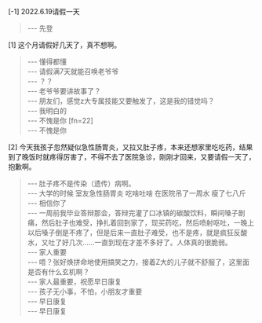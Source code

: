
[-1] 2022.6.19请假一天
>--- 先登<br>

[1] 这个月请假好几天了，真不想啊。
>--- 懂得都懂<br>
>--- 请假满7天就能召唤老爷爷<br>
>--- ？？<br>
>--- 老爷爷要讲故事了？<br>
>--- 朋友们，感觉z大专属技能又要触发了，这是我的错觉吗？<br>
>--- 我明白的<br>
>--- 不愧是你 [fn=22]<br>
>--- 不愧是你<br>

[2] 今天我孩子忽然疑似急性肠胃炎，又拉又肚子疼，本来还想家里吃吃药，结果到了晚饭时就疼得厉害了，不得不去了医院急诊，刚刚才回来，又要请假一天了，抱歉啊。
>--- 肚子疼不是传染（遗传）病啊。<br>
>--- 大学的时候 室友急性肠胃炎 吃啥吐啥 在医院吊了一周水  瘦了七八斤<br>
>--- 相信你了<br>
>--- 一周前我毕业答辩那会，答辩完灌了口冰镇的碳酸饮料，瞬间嗓子剧痛，然后肚子也难受，挣扎着回到家了，现买药吃，然后喷射呕吐，一晚上以后嗓子倒是不疼了，但是后来一直肚子难受，也不是疼，就是疯狂反酸水，又吐了好几次……一直到现在才差不多好了。人体真的很脆弱。<br>
>--- 家人重要<br>
>--- 唔？张好焕拼命地使用搞笑之力，接着Z大的儿子就不舒服了，这里面是否有什么玄机啊？<br>
>--- 家人最重要，祝愿早日康复<br>
>--- 孩子无小事，不怕，小朋友才重要<br>
>--- 早日康复<br>
>--- 早日康复<br>
